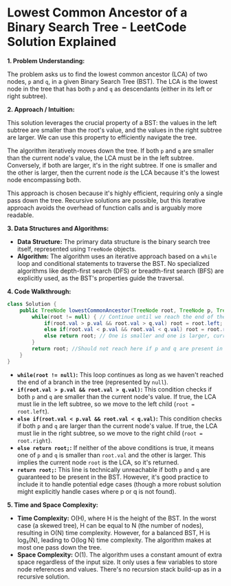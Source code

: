 # Lowest Common Ancestor of a Binary Search Tree - LeetCode Solution Explained

**1. Problem Understanding:**

The problem asks us to find the lowest common ancestor (LCA) of two nodes, `p` and `q`, in a given Binary Search Tree (BST). The LCA is the lowest node in the tree that has both `p` and `q` as descendants (either in its left or right subtree).

**2. Approach / Intuition:**

This solution leverages the crucial property of a BST:  the values in the left subtree are smaller than the root's value, and the values in the right subtree are larger.  We can use this property to efficiently navigate the tree.

The algorithm iteratively moves down the tree.  If both `p` and `q` are smaller than the current node's value, the LCA must be in the left subtree. Conversely, if both are larger, it's in the right subtree.  If one is smaller and the other is larger, then the current node *is* the LCA because it's the lowest node encompassing both.

This approach is chosen because it's highly efficient, requiring only a single pass down the tree.  Recursive solutions are possible, but this iterative approach avoids the overhead of function calls and is arguably more readable.


**3. Data Structures and Algorithms:**

* **Data Structure:**  The primary data structure is the binary search tree itself, represented using `TreeNode` objects.
* **Algorithm:** The algorithm uses an iterative approach based on a `while` loop and conditional statements to traverse the BST.  No specialized algorithms like depth-first search (DFS) or breadth-first search (BFS) are explicitly used, as the BST's properties guide the traversal.


**4. Code Walkthrough:**

```java
class Solution {
    public TreeNode lowestCommonAncestor(TreeNode root, TreeNode p, TreeNode q) {
        while(root != null) { // Continue until we reach the end of the tree (null)
            if(root.val > p.val && root.val > q.val) root = root.left; //Both p and q are smaller, go left
            else if(root.val < p.val && root.val < q.val) root = root.right; //Both p and q are larger, go right
            else return root; // One is smaller and one is larger, current node is LCA
        }
        return root; //Should not reach here if p and q are present in the tree.  Returns null if not found.
    }
}
```

- **`while(root != null)`:** This loop continues as long as we haven't reached the end of a branch in the tree (represented by `null`).
- **`if(root.val > p.val && root.val > q.val)`:** This condition checks if both `p` and `q` are smaller than the current node's value. If true, the LCA must lie in the left subtree, so we move to the left child (`root = root.left`).
- **`else if(root.val < p.val && root.val < q.val)`:** This condition checks if both `p` and `q` are larger than the current node's value. If true, the LCA must lie in the right subtree, so we move to the right child (`root = root.right`).
- **`else return root;`:** If neither of the above conditions is true, it means one of `p` and `q` is smaller than `root.val` and the other is larger.  This implies the current node `root` is the LCA, so it's returned.
- **`return root;`:** This line is technically unreachable if both `p` and `q` are guaranteed to be present in the BST. However, it's good practice to include it to handle potential edge cases (though a more robust solution might explicitly handle cases where p or q is not found).


**5. Time and Space Complexity:**

* **Time Complexity:** O(H), where H is the height of the BST. In the worst case (a skewed tree), H can be equal to N (the number of nodes), resulting in O(N) time complexity. However, for a balanced BST, H is log₂(N), leading to O(log N) time complexity.  The algorithm makes at most one pass down the tree.
* **Space Complexity:** O(1). The algorithm uses a constant amount of extra space regardless of the input size.  It only uses a few variables to store node references and values.  There's no recursion stack build-up as in a recursive solution.
